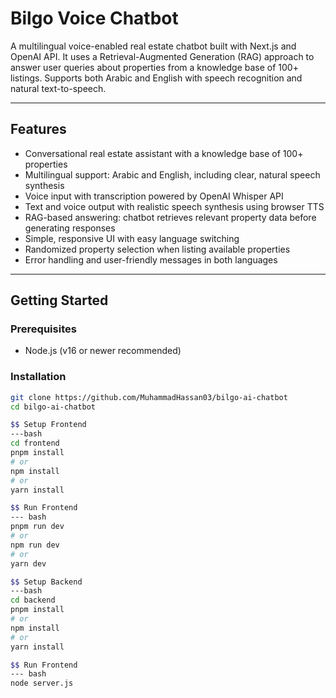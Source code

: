 # Bilgo Voice Chatbot

A multilingual voice-enabled real estate chatbot built with Next.js and OpenAI API. It uses a Retrieval-Augmented Generation (RAG) approach to answer user queries about properties from a knowledge base of 100+ listings. Supports both Arabic and English with speech recognition and natural text-to-speech.

---

## Features

- Conversational real estate assistant with a knowledge base of 100+ properties
- Multilingual support: Arabic and English, including clear, natural speech synthesis
- Voice input with transcription powered by OpenAI Whisper API
- Text and voice output with realistic speech synthesis using browser TTS
- RAG-based answering: chatbot retrieves relevant property data before generating responses
- Simple, responsive UI with easy language switching
- Randomized property selection when listing available properties
- Error handling and user-friendly messages in both languages

---

## Getting Started

### Prerequisites

- Node.js (v16 or newer recommended)

### Installation

```bash
git clone https://github.com/MuhammadHassan03/bilgo-ai-chatbot
cd bilgo-ai-chatbot

$$ Setup Frontend
---bash
cd frontend
pnpm install
# or
npm install
# or
yarn install

$$ Run Frontend
--- bash
pnpm run dev
# or
npm run dev
# or
yarn dev

$$ Setup Backend
---bash
cd backend
pnpm install
# or
npm install
# or
yarn install

$$ Run Frontend
--- bash
node server.js